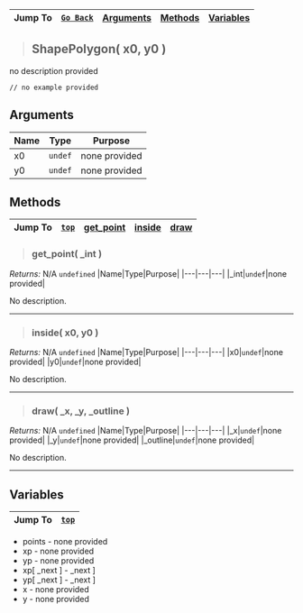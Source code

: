 |Jump To|[`Go Back`]()|[Arguments](#arguments)|[Methods](#methods)|[Variables](#variables)|
|---|---|---|---|---|
>## ShapePolygon( x0, y0 )
no description provided
```GML
// no example provided
```
## Arguments
|Name|Type|Purpose|
|---|---|---|
|x0|`undef`|none provided|
|y0|`undef`|none provided|

## Methods
|Jump To|[`top`](#)|[**get_point**](#get_point-_int-)|[**inside**](#inside-x0-y0-)|[**draw**](#draw-_x-_y-_outline-)|
|---|---|---|---|---|
> ### get_point( _int )
*Returns:* N/A `undefined`
|Name|Type|Purpose|
|---|---|---|
|_int|`undef`|none provided|

No description.
***
> ### inside( x0, y0 )
*Returns:* N/A `undefined`
|Name|Type|Purpose|
|---|---|---|
|x0|`undef`|none provided|
|y0|`undef`|none provided|

No description.
***
> ### draw( _x, _y, _outline )
*Returns:* N/A `undefined`
|Name|Type|Purpose|
|---|---|---|
|_x|`undef`|none provided|
|_y|`undef`|none provided|
|_outline|`undef`|none provided|

No description.
***

## Variables
|Jump To|[`top`](#)|
|---|---|
* points - none provided
* xp - none provided
* yp - none provided
* xp[ _next ] - _next ]
* yp[ _next ] - _next ]
* x - none provided
* y - none provided
